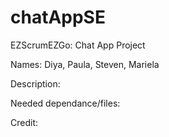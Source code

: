 # chatAppSE

EZScrumEZGo: Chat App Project

Names: Diya, Paula, Steven, Mariela

Description:

Needed dependance/files:

Credit:
